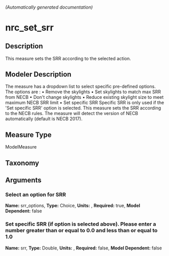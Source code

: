 

###### (Automatically generated documentation)

# nrc_set_srr

## Description
This measure sets the SRR according to the selected action.

## Modeler Description
The measure has a dropdown list to select specific pre-defined options. The options are :
    •	Remove the skylights
    •	Set skylights to match max SRR from NECB
    •	Don't change skylights
    •	Reduce existing skylight size to meet maximum NECB SRR limit
    •	Set specific SRR
    Specific SRR is only used if the 'Set specific SRR' option is selected.
    This measure sets the SRR according to the NECB rules.
    The measure will detect the version of NECB automatically (default is NECB 2017).

## Measure Type
ModelMeasure

## Taxonomy


## Arguments


### Select an option for SRR

**Name:** srr_options,
**Type:** Choice,
**Units:** ,
**Required:** true,
**Model Dependent:** false

### Set specific SRR (if option is selected above). Please enter a number greater than or equal to 0.0 and less than or equal to 1.0

**Name:** srr,
**Type:** Double,
**Units:** ,
**Required:** false,
**Model Dependent:** false




